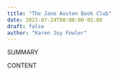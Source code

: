 ```yaml
---
title: "The Jane Austen Book Club"
date: 2022-07-24T00:00:00-05:00
draft: false
author: "Karen Joy Fowler"
---
```


SUMMARY

<!--more-->

CONTENT